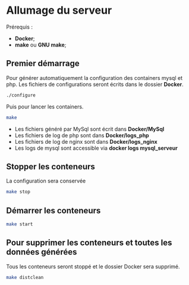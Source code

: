 # Allumage du serveur

Prérequis :
* **Docker**;
* **make** ou **GNU make**;

## Premier démarrage

Pour générer automatiquement la configuration des containers mysql et php.
Les fichiers de configurations seront écrits dans le dossier **Docker**.
```sh
./configure
```

Puis pour lancer les containers.
```sh
make
```
* Les fichiers généré par MySql sont écrit dans **Docker/MySql**
* Les fichiers de log de php sont dans **Docker/logs_php**
* Les fichiers de log de nginx sont dans **Docker/logs_nginx**
* Les logs de mysql sont accessible via **docker logs mysql_serveur**

## Stopper les conteneurs

La configuration sera conservée
```sh
make stop
```

## Démarrer les conteneurs

```sh
make start
```

## Pour supprimer les conteneurs et toutes les données générées

Tous les conteneurs seront stoppé et le dossier Docker sera supprimé.
```sh
make distclean
```
